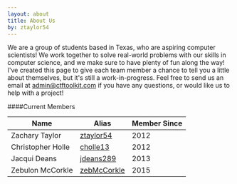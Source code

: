 ```yaml
---
layout: about
title: About Us
by: ztaylor54
---
```

<style>
		ul li {
			list-style-type: circle;
		}
		h1, h2 {
	  		margin-top: 10px;
		 	text-align: center;
		}
		h3, h5, h6 {
		  	text-align: left;
			margin-top: 10px;
		}
		h4 {
    			margin-top: 10px;
    			font-size: 200%;
    			text-align: center;
    			border-bottom: 1px solid #eee;
    			padding-bottom: 0.3em;
		}
		table {
			margin: 0 auto;
		}
</style>

We are a group of students based in Texas, who are aspiring computer scientists! We work together to solve real-world problems with our skills in computer science, and we make sure to have plenty of fun along the way! I've created this page to give each team member a chance to tell you a little about themselves, but it's still a work-in-progress. Feel free to send us an email at [admin@ctftoolkit.com](mailto:admin@ctftoolkit.com) if you have any questions, or would like us to help with a project!
  
####Current Members  

| Name              | Alias                                         | Member Since |
|-------------------|-----------------------------------------------|--------------|
| Zachary Taylor    | [ztaylor54](https://github.com/ztaylor54)     | 2012         |
| Christopher Holle | [cholle13](https://github.com/cholle13)       | 2012         |
| Jacqui Deans      | [jdeans289](https://github.com/jdeans289)     | 2013         |
| Zebulon McCorkle  | [zebMcCorkle](https://github.com/zebmccorkle) | 2015         |
